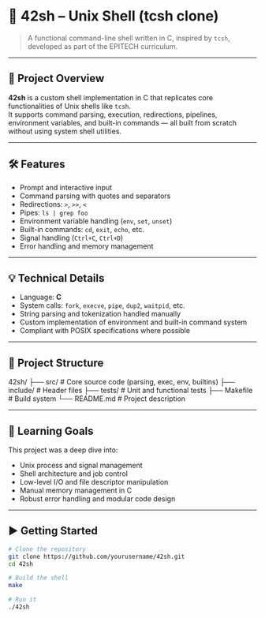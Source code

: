 # 🐚 42sh – Unix Shell (tcsh clone)

> A functional command-line shell written in C, inspired by `tcsh`, developed as part of the EPITECH curriculum.

---

## 🚀 Project Overview

**42sh** is a custom shell implementation in C that replicates core functionalities of Unix shells like `tcsh`.  
It supports command parsing, execution, redirections, pipelines, environment variables, and built-in commands — all built from scratch without using system shell utilities.

---

## 🛠️ Features

- Prompt and interactive input
- Command parsing with quotes and separators
- Redirections: `>`, `>>`, `<`
- Pipes: `ls | grep foo`
- Environment variable handling (`env`, `set`, `unset`)
- Built-in commands: `cd`, `exit`, `echo`, etc.
- Signal handling (`Ctrl+C`, `Ctrl+D`)
- Error handling and memory management

---

## 💡 Technical Details

- Language: **C**
- System calls: `fork`, `execve`, `pipe`, `dup2`, `waitpid`, etc.
- String parsing and tokenization handled manually
- Custom implementation of environment and built-in command system
- Compliant with POSIX specifications where possible

---

## 📁 Project Structure

42sh/
├── src/ # Core source code (parsing, exec, env, builtins)
├── include/ # Header files
├── tests/ # Unit and functional tests
├── Makefile # Build system
└── README.md # Project description


---

## 🧠 Learning Goals

This project was a deep dive into:

- Unix process and signal management
- Shell architecture and job control
- Low-level I/O and file descriptor manipulation
- Manual memory management in C
- Robust error handling and modular code design

---

## ▶️ Getting Started

```bash
# Clone the repository
git clone https://github.com/yourusername/42sh.git
cd 42sh

# Build the shell
make

# Run it
./42sh
